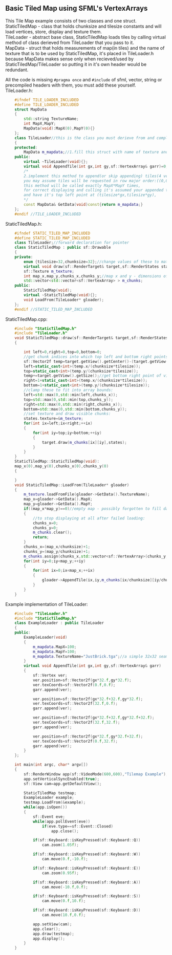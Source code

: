 ## Basic Tiled Map using SFML's VertexArrays

This Tile Map example consists of two classes and one struct.  
StaticTiledMap - class that holds chunksize and tilesize constants and will load vertices, store, display and texture them.  
TileLoader - abstract base class, StaticTiledMap loads tiles by calling virtual method of class derieved from TileLoader that you pass to it.  
MapData - struct that holds measurements of map(in tiles) and the name of texture that is to be used by StaticTiledMap, it's placed in TileLoader.h because MapData makes sense only when recieved/used by StaticTiledMap/TileLoader so putting it in it's own header would be redundant.  

All the code is missing `#pragma once` and `#include` of sfml, vector, string or precompiled headers with them, you must add these yourself.  
TileLoader.h:
```cpp
	#ifndef TILE_LOADER_INCLUDED
	#define TILE_LOADER_INCLUDED
	struct MapData
	{
		std::string TextureName;
		int MapX,MapY;
		MapData(void):MapX(0),MapY(0){}
	};
	class TileLoader//this is the class you must derieve from and complete following 2 tasks :
	{
	protected:
		MapData m_mapdata;//1.fill this struct with name of texture and map dimensions(in tiles)
	public:
		virtual ~TileLoader(void){};
		virtual void AppendTile(int gx,int gy,sf::VertexArray& garr)=0;
		/*
		2.implement this method to append(or skip appending) tiles(4 vertices) to given vertex array,
		you may assume tiles will be requested in row major order:((0,0),(1,0),..,(map_x-1,0),(0,1),..,(map_x-1,map_y-1)),
		this method will be called exactly MapX*MapY times,
		for correct displaying and culling it's assumed your appended tile will be square with side equal to tilesize
		and have it's top left point at (tilesize*gx,tilesize*gy),
		*/
		const MapData& GetData(void)const{return m_mapdata;}
	};
	#endif //TILE_LOADER_INCLUDED
```
StaticTiledMap.h:   
```cpp
	#ifndef STATIC_TILED_MAP_INCLUDED
	#define STATIC_TILED_MAP_INCLUDED
	class TileLoader;//forward declaration for pointer
	class StaticTiledMap : public sf::Drawable
	{
	private:
		enum {tilesize=32,chunksize=32};//change values of these to match your needs and improve performance
		virtual void draw(sf::RenderTarget& target,sf::RenderStates states)const;
		sf::Texture m_texture;
		int map_x,map_y,chunks_x,chunks_y;//map x and y - dimensions of map in tiles, chunks x and y - amount of chunks
		std::vector<std::vector<sf::VertexArray> > m_chunks;
	public:
		StaticTiledMap(void);
		virtual ~StaticTiledMap(void){};
		void LoadFrom(TileLoader* gloader);
	};
	#endif //STATIC_TILED_MAP_INCLUDED
```
StaticTiledMap.cpp:
```cpp
	#include "StaticTiledMap.h"
	#include "TileLoader.h"
	void StaticTiledMap::draw(sf::RenderTarget& target,sf::RenderStates states)const
	{

		int left=0,right=0,top=0,bottom=0;
		//get chunk indices into which top left and bottom right points of view fall:
		sf::Vector2f temp=target.getView().getCenter()-(target.getView().getSize()/2.f);//get top left point of view
		left=static_cast<int>(temp.x/(chunksize*tilesize));
		top=static_cast<int>(temp.y/(chunksize*tilesize));
		temp+=target.getView().getSize();//get bottom right point of view
		right=1+static_cast<int>(temp.x/(chunksize*tilesize));
		bottom=1+static_cast<int>(temp.y/(chunksize*tilesize));
		//clamp these to fit into array bounds:
		left=std::max(0,std::min(left,chunks_x));
		top=std::max(0,std::min(top,chunks_y));
		right=std::max(0,std::min(right,chunks_x));
		bottom=std::max(0,std::min(bottom,chunks_y));
		//set texture and draw visible chunks:
		states.texture=&m_texture;
		for(int ix=left;ix<right;++ix)
		{
			for(int iy=top;iy<bottom;++iy)
			{
				target.draw(m_chunks[ix][iy],states);
			}
		}
	}
	StaticTiledMap::StaticTiledMap(void):
	map_x(0),map_y(0),chunks_x(0),chunks_y(0)
	{

	}
	void StaticTiledMap::LoadFrom(TileLoader* gloader)
	{
		m_texture.loadFromFile(gloader->GetData().TextureName);
		map_x=gloader->GetData().MapX;
		map_y=gloader->GetData().MapY;
		if((map_x*map_y)==0)//empty map - possibly forgotten to fill data struct
		{
			//to stop displaying at all after failed loading:
			chunks_x=0;
			chunks_y=0;
			m_chunks.clear();
			return;
		}
		chunks_x=(map_x/chunksize)+1;
		chunks_y=(map_y/chunksize)+1;
		m_chunks.assign(chunks_x,std::vector<sf::VertexArray>(chunks_y,sf::VertexArray(sf::Quads)));//ready up empty 2d arrays
		for(int iy=0;iy<map_y;++iy)
		{
			for(int ix=0;ix<map_x;++ix)
			{
				gloader->AppendTile(ix,iy,m_chunks[ix/chunksize][iy/chunksize]);
			}
		}
	}
```
Example implementation of TileLoader:  
```cpp
	#include "TileLoader.h"
	#include "StaticTiledMap.h"
	class ExampleLoader : public TileLoader
	{
	public:
		ExampleLoader(void)
		{
			m_mapdata.MapX=100;
			m_mapdata.MapY=100;
			m_mapdata.TextureName="JustBrick.tga";//a simple 32x32 seamless image of brick 
		}
		virtual void AppendTile(int gx,int gy,sf::VertexArray& garr)
		{
			sf::Vertex ver;
			ver.position=sf::Vector2f(gx*32.f,gy*32.f);
			ver.texCoords=sf::Vector2f(0.f,0.f);
			garr.append(ver);

			ver.position=sf::Vector2f(gx*32.f+32.f,gy*32.f);
			ver.texCoords=sf::Vector2f(32.f,0.f);
			garr.append(ver);

			ver.position=sf::Vector2f(gx*32.f+32.f,gy*32.f+32.f);
			ver.texCoords=sf::Vector2f(32.f,32.f);
			garr.append(ver);

			ver.position=sf::Vector2f(gx*32.f,gy*32.f+32.f);
			ver.texCoords=sf::Vector2f(0.f,32.f);
			garr.append(ver);
		}
	};

	int main(int argc, char* argv[])
	{	
		sf::RenderWindow app(sf::VideoMode(600,600),"Tilemap Example");
		app.setVerticalSyncEnabled(true);
		sf::View cam=app.getDefaultView();

		StaticTiledMap testmap;
		ExampleLoader example;
		testmap.LoadFrom(&example);
		while(app.isOpen())
		{
			sf::Event eve;
			while(app.pollEvent(eve))
				if(eve.type==sf::Event::Closed)
					app.close();

			if(sf::Keyboard::isKeyPressed(sf::Keyboard::Q))
				cam.zoom(1.05f);

			if(sf::Keyboard::isKeyPressed(sf::Keyboard::W))
				cam.move(0.f,-10.f);

			if(sf::Keyboard::isKeyPressed(sf::Keyboard::E))
				cam.zoom(0.95f);

			if(sf::Keyboard::isKeyPressed(sf::Keyboard::A))
				cam.move(-10.f,0.f);

			if(sf::Keyboard::isKeyPressed(sf::Keyboard::S))
				cam.move(0.f,10.f);

			if(sf::Keyboard::isKeyPressed(sf::Keyboard::D))
				cam.move(10.f,0.f);

			app.setView(cam);
			app.clear();
			app.draw(testmap);
			app.display();
		}
	}
```
